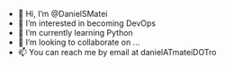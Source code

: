 - 👋 Hi, I’m @DanielSMatei
- 👀 I’m interested in becoming DevOps
- 🌱 I’m currently learning Python
- 💞️ I’m looking to collaborate on ...
- 📫 You can reach me by email at danielATmateiDOTro


